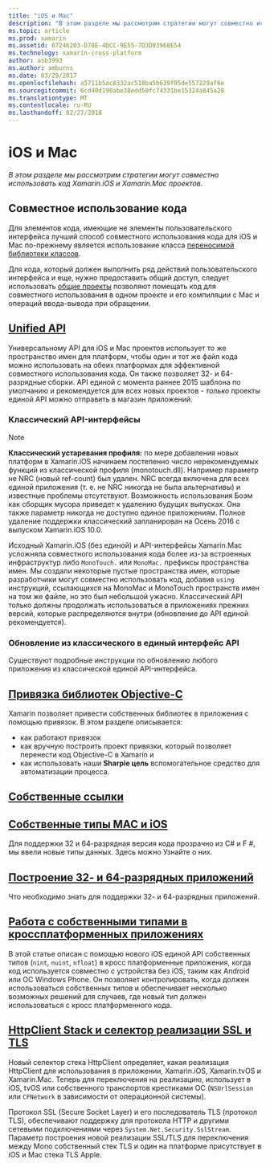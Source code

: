 ```yaml
---
title: "iOS и Mac"
description: "В этом разделе мы рассмотрим стратегии могут совместно использовать код Xamarin.iOS и Xamarin.Mac проектов."
ms.topic: article
ms.prod: xamarin
ms.assetid: 67246203-D78E-4DCC-9E55-7D3D93968E54
ms.technology: xamarin-cross-platform
author: asb3993
ms.author: amburns
ms.date: 03/29/2017
ms.openlocfilehash: a5711b5ac8332ac518ba5b639f05de557229af6e
ms.sourcegitcommit: 6cd40d190abe38edd50fc74331be15324a845a28
ms.translationtype: MT
ms.contentlocale: ru-RU
ms.lasthandoff: 02/27/2018
---
```

# <a name="ios-and-mac"></a>iOS и Mac

_В этом разделе мы рассмотрим стратегии могут совместно использовать код Xamarin.iOS и Xamarin.Mac проектов._

## <a name="code-sharing"></a>Совместное использование кода

Для элементов кода, имеющие не элементы пользовательского интерфейса лучший способ совместного использования кода для iOS и Mac по-прежнему является использование класса [переносимой библиотеки классов](~/cross-platform/app-fundamentals/pcl.md).

Для кода, который должен выполнить ряд действий пользовательского интерфейса и еще, нужно предоставить общий доступ, следует использовать [общие проекты](~/cross-platform/app-fundamentals/shared-projects.md) позволяют помещать код для совместного использования в одном проекте и его компиляции с Mac и операций ввода-вывода при обращении.

##  <a name="unified-apiunifiedindexmd"></a>[Unified API](unified/index.md)

Универсальному API для iOS и Mac проектов использует то же пространство имен для платформ, чтобы один и тот же файл кода можно использовать на обеих платформах для эффективной совместного использования кода. Он также позволяет 32- и 64-разрядные сборки. API единой с момента раннее 2015 шаблона по умолчанию и рекомендуется для всех новых проектов - *только* проекты единой API можно отправить в магазин приложений.

### <a name="classic-apis"></a>Классический API-интерфейсы

> [!NOTE]
> **Классический устаревания профиля:** по мере добавления новых платформ в Xamarin.iOS начинаем постепенно число нерекомендуемых функций из классической профиля (monotouch.dll). Например параметр не NRC (новый ref-count) был удален. NRC всегда включена для всех единой приложения (т. е. не NRC никогда не была альтернативы) и известные проблемы отсутствуют. Возможность использования Боэм как сборщик мусора приведет к удалению будущих выпусках. Она также параметр никогда не доступно единое приложениям. Полное удаление поддержки классический запланирован на Осень 2016 с выпуском Xamarin.iOS 10.0.

Исходный Xamarin.iOS (без единой) и API-интерфейсы Xamarin.Mac усложняла совместного использования кода более из-за встроенных инфраструктур либо `MonoTouch.` или `MonoMac.` префиксы пространства имен.  Мы создали некоторые пустые пространства имен, которые разработчики могут совместно использовать код, добавив `using` инструкций, ссылающихся на MonoMac и MonoTouch пространств имен на том же файле, но это был небольшой ужасно. Классический API только должны продолжать использоваться в приложениях прежних версий, которые распределяются внутри (обновление до API единой рекомендуется).


### <a name="updating-from-classic-to-the-unified-api"></a>Обновление из классического в единый интерфейс API

Существуют подробные инструкции по обновлению любого приложения из классической единой API-интерфейса.

## <a name="binding-objective-c-librariesbindingindexmd"></a>[Привязка библиотек Objective-C](binding/index.md)

Xamarin позволяет привести собственных библиотек в приложения с помощью привязок. В этом разделе описывается:

- как работают привязок
- как вручную построить проект привязки, который позволяет перенести код Objective-C в Xamarin и
- как использовать наши **Sharpie цель** вспомогательное средство для автоматизации процесса.

## <a name="native-referencesnative-referencesmd"></a>[Собственные ссылки](native-references.md)



##  <a name="macios-native-typesnativetypesmd"></a>[Собственные типы MAC и iOS](nativetypes.md)

Для поддержки 32 и 64-разрядная версия кода прозрачно из C# и F #, мы ввели новые типы данных.   Здесь можно Узнайте о них.

##  <a name="building-32-and-64-bit-apps32-and-64md"></a>[Построение 32- и 64-разрядных приложений](32-and-64.md)

Что необходимо знать для поддержки 32- и 64-разрядных приложений.

## <a name="working-with-native-types-in-cross-platform-appsnative-types-cross-platformmd"></a>[Работа с собственными типами в кроссплатформенных приложениях](native-types-cross-platform.md)

В этой статье описан с помощью нового iOS единой API собственных типов (`nint`, `nuint`, `nfloat`) в кросс платформенные приложения, когда код используется совместно с устройства без iOS, таким как Android или ОС Windows Phone.
Он позволяет контролировать, когда должен использоваться собственных типов и обеспечивает несколько возможных решений для случаев, где новый тип должен использоваться с кросс платформенного кода.


## <a name="httpclient-stack-and-ssltls-implementation-selectorhttp-stackmd"></a>[HttpClient Stack и селектор реализации SSL и TLS](http-stack.md)

Новый селектор стека HttpClient определяет, какая реализация HttpClient для использования в приложении, Xamarin.iOS, Xamarin.tvOS и Xamarin.Mac. Теперь для переключения на реализацию, использует в iOS, tvOS или собственного транспортов крестиками ОС (`NSUrlSession` или `CFNetwork` в зависимости от операционной системы).

Протокол SSL (Secure Socket Layer) и его последователь TLS (протокол TLS), обеспечивают поддержку для протокола HTTP и другими сетевыми подключениями через `System.Net.Security.SslStream`. Параметр построения новой реализации SSL/TLS для переключения между Mono собственный стек TLS и один на платформе присутствует в iOS и Mac стека TLS Apple.
